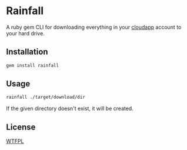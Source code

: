 # Rainfall

A ruby gem CLI for downloading everything in your [cloudapp](http://getcloudapp.com/) account to your hard drive.

## Installation

```sh
gem install rainfall
```

## Usage

```sh
rainfall ./target/download/dir
```

If the given directory doesn't exist, it will be created.

## License

[WTFPL](http://wtfpl.org/)